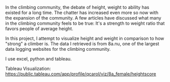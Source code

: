 In the climbing community, the debate of height, weight to ability has existed for a long time. 
The chatter has increased even more so now with the expansion of the community.
A few articles have discussed what many in the climbing community feels to be true: 
It's a strength to weight ratio that favors people of average height.

In this project, I attempt to visualize height and weight in comparison to how "strong" a climber is. 
The data I retrieved is from 8a.nu, one of the largest data logging websites for the climbing community.

I use excel, python and tableau.

Tableau Visualization: https://public.tableau.com/app/profile/qcarol/viz/8a_female/heightscore
